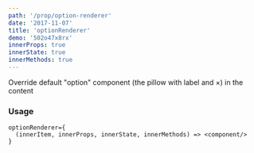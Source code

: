 ```yaml
---
path: '/prop/option-renderer'
date: '2017-11-07'
title: 'optionRenderer'
demo: '502o47x8rx'
innerProps: true
innerState: true
innerMethods: true
---
```


Override default "option" component (the pillow with label and &times;) in the content

### Usage

```
optionRenderer={
  (innerItem, innerProps, innerState, innerMethods) => <component/>
}
```

